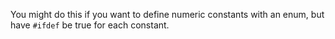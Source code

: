 You might do this if you want to define numeric constants with an enum, but have `#ifdef` be true for each constant.
